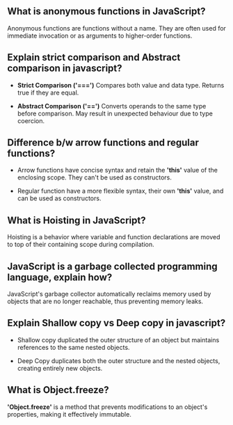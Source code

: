 ## What is anonymous functions in JavaScript?

Anonymous functions are functions without a name. They are often used for immediate invocation or as arguments to higher-order functions.

## Explain strict comparison and Abstract comparison in javascript?

* **Strict Comparison ('===')** Compares both value and data type. Returns true if they are equal.

* **Abstract Comparison ('==')** Converts operands to the same type before comparison. May result in unexpected behaviour due to type coercion.

## Difference b/w arrow functions and regular functions?

* Arrow functions have concise syntax and retain the **'this'** value of the enclosing scope. They can't be used as constructors.

* Regular function have a more flexible syntax, their own **'this'** value, and can be used as constructors.

## What is Hoisting in JavaScript?

Hoisting is a behavior where variable and function declarations are moved to top of their containing scope during compilation.

## JavaScript is a garbage collected programming language, explain how?
JavaScript's garbage collector automatically reclaims memory used by objects that are no longer  reachable, thus preventing memory leaks.

## Explain Shallow copy vs Deep copy in javascript?
* Shallow copy duplicated the outer structure of an object but maintains references to the same nested objects.

* Deep Copy duplicates both the outer structure and the nested objects, creating entirely new objects.

## What is Object.freeze?

**'Object.freeze'** is a method that prevents modifications to an object's properties, making it effectively immutable.

